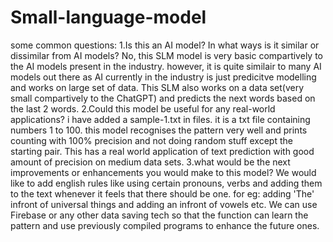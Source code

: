 # Small-language-model
some common questions:
1.Is this an AI model? In what ways is it similar or dissimilar from AI models?
No, this SLM model is very basic compartively to the AI models present in the industry. however, it is quite similair to many AI models out there as AI currently in the industry is just predicitve modelling and works on large set of data. This SLM also works on a data set(very small compartively to the ChatGPT) and predicts the next words based on the last 2 words.
2.Could this model be useful for any real-world applications?
i have added a sample-1.txt in files. it is a txt file containing numbers 1 to 100. this model recognises the pattern very well and prints counting with 100% precision and not doing random stuff except the starting pair. This has a real world application of text prediction with good amount of precision on medium data sets.
3.what would be the next improvements or enhancements you would make to this model?
We would like to add english rules like using certain pronouns, verbs and adding them to the text whenever it feels that there should be one. for eg: adding 'The' infront of universal things and adding an infront of vowels etc. We can use Firebase or any other data saving tech so that the function can learn the pattern and use previously compiled programs to enhance the future ones.
